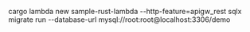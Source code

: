 cargo lambda new sample-rust-lambda --http-feature=apigw_rest
sqlx migrate run --database-url mysql://root:root@localhost:3306/demo
